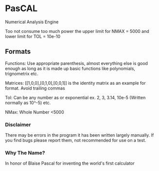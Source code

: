 # PasCAL
 Numerical Analysis Engine

 Too not consume too much power the upper limit for NMAX = 5000 and lower limit for TOL = 10e-10

 ## Formats

 Functions: Use appropriate parenthesis, almost everything else is good enough as long as it is made up basic functions like polynomials, trignometrix etc.

 Matrices: [[1,0,0],[0,1,0],[0,0,1]] is the identity matrix as an example for format. Avoid trailing commas

 Tol: Can be any number as or exponential ex. 2, 3, 3.14, 10e-5 (Written normally as 10^-5) etc.

 NMax: Whole Number <5000

### Disclaimer

There may be errors in the program it has been written largely manually. If you find bugs please report them, not recommended for use on a test.

### Why The Name?

In honor of Blaise Pascal for inventing the world's first calculator